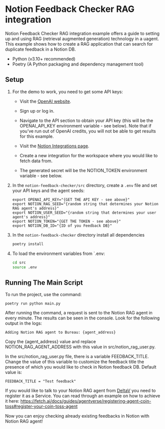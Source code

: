 # Notion Feedback Checker RAG integration

Notion Feedback Checker RAG integration example offers a guide to setting up and using RAG (retrieval augmented generation) technology in a uagent. This example shows how to create a RAG application that can search for duplicate feedback in a Notion DB.

- Python (v3.10+ recommended)
- Poetry (A Python packaging and dependency management tool)

## Setup

1. For the demo to work, you need to get some API keys:

    - Visit the [OpenAI website](https://openai.com/).
    - Sign up or log in.
    - Navigate to the API section to obtain your API key (this will be the OPENAI_API_KEY environment variable - see below).
    Note that if you’ve run out of OpenAI credits, you will not be able to get results for this example.

    - Visit the [Notion Integrations page](https://www.notion.so/my-integrations).
    - Create a new integration for the workspace where you would like to fetch data from.
    - The generated secret will be the NOTION_TOKEN environment variable - see below.

2. In the `notion-feedback-checker/src` directory, create a `.env` file and set your API keys and the agent seeds:

    ```
    export OPENAI_API_KEY="{GET THE API KEY - see above}"
    export NOTION_RAG_SEED="{random string that determines your Notion RAG agent's address}"
    export NOTION_USER_SEED="{random string that determines your user agent's address}"
    export NOTION_TOKEN="{GET THE TOKEN - see above}"
    export NOTION_DB_ID="{ID of you Feedback DB}"
    ```

3. In the `notion-feedback-checker` directory install all dependencies

    ```bash
    poetry install
    ```

3. To load the environment variables from `.env:

    ```bash
    cd src
    source .env
    ```

## Running The Main Script

To run the project, use the command:

```
poetry run python main.py
```


After running the command, a request is sent to the Notion RAG agent in every minute. The results can be seen in the console. Look for the following output in the logs:

```
Adding Notion RAG agent to Bureau: {agent_address}
```

Copy the {agent_address} value and replace NOTION_RAG_AGENT_ADDRESS with this value in src/notion_rag_user.py.

In the src/notion_rag_user.py file, there is a variable FEEDBACK_TITLE. Change the value of this variable to customize the feedback title the presence of which you would like to check in Notion feedback DB. Default value is:

```
FEEDBACK_TITLE = "Test feedback"
```

If you would like to talk to your Notion RAG agent from [DeltaV](https://deltav.agentverse.ai/) you need to register it as a Service. You can read through an example on how to achieve it here:
https://fetch.ai/docs/guides/agentverse/registering-agent-coin-toss#register-your-coin-toss-agent

Now you can enjoy checking already existing feedbacks in Notion with Notion RAG agent!